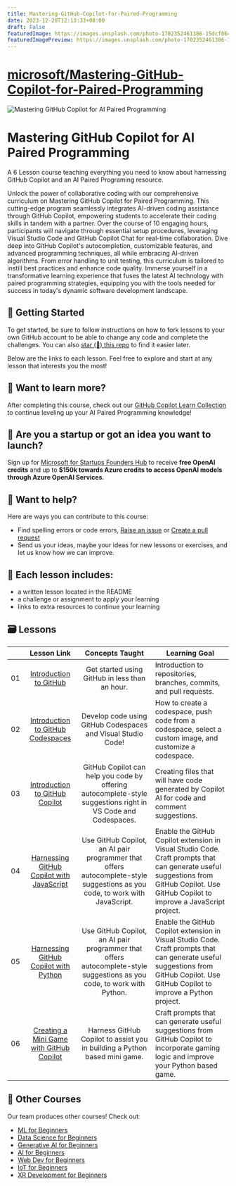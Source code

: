 ```yaml
---
title: Mastering-GitHub-Copilot-for-Paired-Programming
date: 2023-12-20T12:13:33+08:00
draft: False
featuredImage: https://images.unsplash.com/photo-1702352461386-15dcf064708a?ixid=M3w0NjAwMjJ8MHwxfHJhbmRvbXx8fHx8fHx8fDE3MDMwNDU1ODZ8&ixlib=rb-4.0.3
featuredImagePreview: https://images.unsplash.com/photo-1702352461386-15dcf064708a?ixid=M3w0NjAwMjJ8MHwxfHJhbmRvbXx8fHx8fHx8fDE3MDMwNDU1ODZ8&ixlib=rb-4.0.3
---
```


# [microsoft/Mastering-GitHub-Copilot-for-Paired-Programming](https://github.com/microsoft/Mastering-GitHub-Copilot-for-Paired-Programming)

![Mastering GitHub Copilot for AI Paired Programming](./images/GitHub%20101%20-%20Curriculum.png)

# Mastering GitHub Copilot for AI Paired Programming
A 6 Lesson course teaching everything you need to know about harnessing GitHub Copilot and an AI Paired Programing resource.

Unlock the power of collaborative coding with our comprehensive curriculum on Mastering GitHub Copilot for Paired Programming. This cutting-edge program seamlessly integrates AI-driven coding assistance through GitHub Copilot, empowering students to accelerate their coding skills in tandem with a partner. Over the course of 10 engaging hours, participants will navigate through essential setup procedures, leveraging Visual Studio Code and GitHub Copilot Chat for real-time collaboration. Dive deep into GitHub Copilot's autocompletion, customizable features, and advanced programming techniques, all while embracing AI-driven algorithms. From error handling to unit testing, this curriculum is tailored to instill best practices and enhance code quality. Immerse yourself in a transformative learning experience that fuses the latest AI technology with paired programming strategies, equipping you with the tools needed for success in today's dynamic software development landscape.

## 🌱 Getting Started

To get started, be sure to follow instructions on how to fork lessons to your own GitHub account to be able to change any code and complete the challenges. You can also [star (🌟) this repo](https://docs.github.com/en/get-started/exploring-projects-on-github/saving-repositories-with-stars?WT.mc_id=academic-113596-abartolo) to find it easier later.

Below are the links to each lesson. Feel free to explore and start at any lesson that interests you the most! 


## 🧠 Want to learn more? 
After completing this course, check out our [GitHub Copilot Learn Collection](https://learn.microsoft.com/collections/kkqrhmxoqn54?WT.mc_id=academic-113596-abartolo) to continue leveling up your AI Paired Programming knowledge! 

##  🚀  Are you a startup or got an idea you want to launch? 

Sign up for [Microsoft for Startups Founders Hub](https://foundershub.startups.microsoft.com/signup?WT.mc_id=academic-113596-abartolo) to receive **free OpenAI credits** and up to **$150k towards Azure credits to access OpenAI models through Azure OpenAI Services**. 

##  🙏 Want to help?

Here are ways you can contribute to this course: 
- Find spelling errors or code errors, [Raise an issue](https://github.com/microsoft/) or [Create a pull request](https://github.com/microsoft/)
- Send us your ideas, maybe your ideas for new lessons or exercises, and let us know how we can improve.

## 📂 Each lesson includes:

- a written lesson located in the README 
- a challenge or assignment to apply your learning 
- links to extra resources to continue your learning

## 🗃️ Lessons
|       |              Lesson Link              |                       Concepts Taught                       |                     Learning Goal                 |                             
| :---: | :------------------------------------: | :---------------------------------------------------------: | ----------------------------------------------------------- |
| 01 | [Introduction to GitHub](./01-Introduction-to-GitHub/README.md?WT.mc_id=academic-113596-abartolo) | Get started using GitHub in less than an hour.|  Introduction to repositories, branches, commits, and pull requests.                    |
| 02 | [Introduction to GitHub Codespaces](./02-Introduction-to-GitHub-Codespaces?WT.mc_id=academic-113596-abartolo) | Develop code using GitHub Codespaces and Visual Studio Code! | How to create a codespace, push code from a codespace, select a custom image, and customize a codespace. | 
| 03 | [Introduction to GitHub Copilot](./03-Introduction-to-GitHub-Copilot?WT.mc_id=academic-113596-abartolo) | GitHub Copilot can help you code by offering autocomplete-style suggestions right in VS Code and Codespaces. | Creating files that will have code generated by Copilot AI for code and comment suggestions. | 
| 04 | [Harnessing GitHub Copilot with JavaScript](./04-Harnessing-GitHub-Copilot-with-JavaScript?WT.mc_id=academic-113596-abartolo) | Use GitHub Copilot, an AI pair programmer that offers autocomplete-style suggestions as you code, to work with JavaScript. | Enable the GitHub Copilot extension in Visual Studio Code. Craft prompts that can generate useful suggestions from GitHub Copilot. Use GitHub Copilot to improve a JavaScript project. |
| 05 | [Harnessing GitHub Copilot with Python](./05-Harnessing-GitHub-Copilot-with-Python?WT.mc_id=academic-113596-abartolo) | Use GitHub Copilot, an AI pair programmer that offers autocomplete-style suggestions as you code, to work with Python. | Enable the GitHub Copilot extension in Visual Studio Code. Craft prompts that can generate useful suggestions from GitHub Copilot. Use GitHub Copilot to improve a Python project. |
| 06 | [Creating a Mini Game with GitHub Copilot](./06-Creating-Mini-Game-with-GitHub-Copilot?WT.mc_id=academic-113596-abartolo) | Harness GitHub Copilot to assist you in building a Python based mini game. | Craft prompts that can generate useful suggestions from GitHub Copilot to incorporate gaming logic and improve your Python based game. |



## 🎒  Other Courses 

Our team produces other courses! Check out:

- [ML for Beginners](https://aka.ms/ml-beginners?WT.mc_id=academic-113596-abartolo)
- [Data Science for Beginners](https://aka.ms/datascience-beginners?WT.mc_id=academic-113596-abartolo)
- [Generative AI for Beginners](https://aka.ms/genai-beginners)
- [AI for Beginners](https://aka.ms/ai-beginners?WT.mc_id=academic-113596-abartolo)
- [Web Dev for Beginners](https://aka.ms/webdev-beginners?WT.mc_id=academic-113596-abartolo)
- [IoT for Beginners](https://aka.ms/iot-beginners?WT.mc_id=academic-113596-abartolo)
- [XR Development for Beginners](https://github.com/microsoft/xr-development-for-beginners?WT.mc_id=academic-113596-abartolo)
